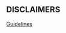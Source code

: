 ## DISCLAIMERS

[Guidelines](https://github.com/Softhub99/Zest/wiki/How-to-report-issue-&-Contribute)
